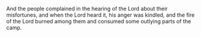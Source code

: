 And the people complained in the hearing of the Lord about their misfortunes, and when the Lord heard it, his anger was kindled, and the fire of the Lord burned among them and consumed some outlying parts of the camp.

